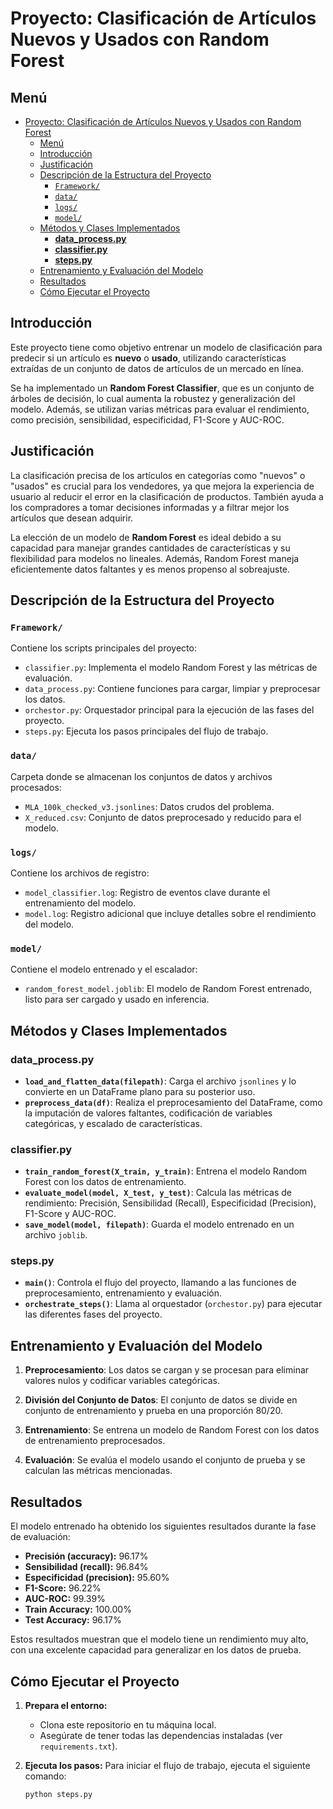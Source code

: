 
# Proyecto: Clasificación de Artículos Nuevos y Usados con Random Forest

## Menú

- [Proyecto: Clasificación de Artículos Nuevos y Usados con Random Forest](#proyecto-clasificación-de-artículos-nuevos-y-usados-con-random-forest)
  - [Menú](#menú)
  - [Introducción](#introducción)
  - [Justificación](#justificación)
  - [Descripción de la Estructura del Proyecto](#descripción-de-la-estructura-del-proyecto)
    - [`Framework/`](#framework)
    - [`data/`](#data)
    - [`logs/`](#logs)
    - [`model/`](#model)
  - [Métodos y Clases Implementados](#métodos-y-clases-implementados)
    - [**data\_process.py**](#data_processpy)
    - [**classifier.py**](#classifierpy)
    - [**steps.py**](#stepspy)
  - [Entrenamiento y Evaluación del Modelo](#entrenamiento-y-evaluación-del-modelo)
  - [Resultados](#resultados)
  - [Cómo Ejecutar el Proyecto](#cómo-ejecutar-el-proyecto)

## Introducción

Este proyecto tiene como objetivo entrenar un modelo de clasificación para predecir si un artículo es **nuevo** o **usado**, utilizando características extraídas de un conjunto de datos de artículos de un mercado en línea.

Se ha implementado un **Random Forest Classifier**, que es un conjunto de árboles de decisión, lo cual aumenta la robustez y generalización del modelo. Además, se utilizan varias métricas para evaluar el rendimiento, como precisión, sensibilidad, especificidad, F1-Score y AUC-ROC.

## Justificación

La clasificación precisa de los artículos en categorías como "nuevos" o "usados" es crucial para los vendedores, ya que mejora la experiencia de usuario al reducir el error en la clasificación de productos. También ayuda a los compradores a tomar decisiones informadas y a filtrar mejor los artículos que desean adquirir.

La elección de un modelo de **Random Forest** es ideal debido a su capacidad para manejar grandes cantidades de características y su flexibilidad para modelos no lineales. Además, Random Forest maneja eficientemente datos faltantes y es menos propenso al sobreajuste.

## Descripción de la Estructura del Proyecto

### `Framework/`
Contiene los scripts principales del proyecto:
- `classifier.py`: Implementa el modelo Random Forest y las métricas de evaluación.
- `data_process.py`: Contiene funciones para cargar, limpiar y preprocesar los datos.
- `orchestor.py`: Orquestador principal para la ejecución de las fases del proyecto.
- `steps.py`: Ejecuta los pasos principales del flujo de trabajo.

### `data/`
Carpeta donde se almacenan los conjuntos de datos y archivos procesados:
- `MLA_100k_checked_v3.jsonlines`: Datos crudos del problema.
- `X_reduced.csv`: Conjunto de datos preprocesado y reducido para el modelo.

### `logs/`
Contiene los archivos de registro:
- `model_classifier.log`: Registro de eventos clave durante el entrenamiento del modelo.
- `model.log`: Registro adicional que incluye detalles sobre el rendimiento del modelo.

### `model/`
Contiene el modelo entrenado y el escalador:
- `random_forest_model.joblib`: El modelo de Random Forest entrenado, listo para ser cargado y usado en inferencia.

## Métodos y Clases Implementados

### **data_process.py**
- **`load_and_flatten_data(filepath)`**: Carga el archivo `jsonlines` y lo convierte en un DataFrame plano para su posterior uso.
- **`preprocess_data(df)`**: Realiza el preprocesamiento del DataFrame, como la imputación de valores faltantes, codificación de variables categóricas, y escalado de características.

### **classifier.py**
- **`train_random_forest(X_train, y_train)`**: Entrena el modelo Random Forest con los datos de entrenamiento.
- **`evaluate_model(model, X_test, y_test)`**: Calcula las métricas de rendimiento: Precisión, Sensibilidad (Recall), Especificidad (Precision), F1-Score y AUC-ROC.
- **`save_model(model, filepath)`**: Guarda el modelo entrenado en un archivo `joblib`.

### **steps.py**
- **`main()`**: Controla el flujo del proyecto, llamando a las funciones de preprocesamiento, entrenamiento y evaluación.
- **`orchestrate_steps()`**: Llama al orquestador (`orchestor.py`) para ejecutar las diferentes fases del proyecto.

## Entrenamiento y Evaluación del Modelo

1. **Preprocesamiento**: Los datos se cargan y se procesan para eliminar valores nulos y codificar variables categóricas. 
   
2. **División del Conjunto de Datos**: El conjunto de datos se divide en conjunto de entrenamiento y prueba en una proporción 80/20.

3. **Entrenamiento**: Se entrena un modelo de Random Forest con los datos de entrenamiento preprocesados.

4. **Evaluación**: Se evalúa el modelo usando el conjunto de prueba y se calculan las métricas mencionadas.

## Resultados

El modelo entrenado ha obtenido los siguientes resultados durante la fase de evaluación:

- **Precisión (accuracy):** 96.17%
- **Sensibilidad (recall):** 96.84%
- **Especificidad (precision):** 95.60%
- **F1-Score:** 96.22%
- **AUC-ROC:** 99.39%
- **Train Accuracy:** 100.00%
- **Test Accuracy:** 96.17%

Estos resultados muestran que el modelo tiene un rendimiento muy alto, con una excelente capacidad para generalizar en los datos de prueba.

## Cómo Ejecutar el Proyecto

1. **Prepara el entorno:**
   - Clona este repositorio en tu máquina local.
   - Asegúrate de tener todas las dependencias instaladas (ver `requirements.txt`).

2. **Ejecuta los pasos:**
   Para iniciar el flujo de trabajo, ejecuta el siguiente comando:

   ```bash
   python steps.py
